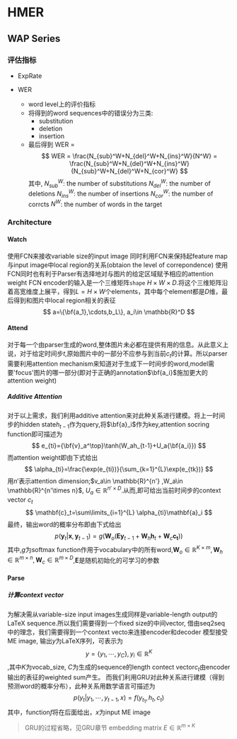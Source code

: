 # HMER
## WAP Series

### 

### 评估指标
* ExpRate


* WER
    * word level上的评价指标
    * 将得到的word sequences中的错误分为三类:   
        - substitution
        - deletion
        - insertion
    * 最后得到 WER = $$
WER = \frac{N_{sub}^W+N_{del}^W+N_{ins}^W}{N^W} = \frac{N_{sub}^W+N_{del}^W+N_{ins}^W}{N_{sub}^W+N_{del}^W+N_{cor}^W}
$$其中, $N_{sub}^W$: the number of substitutions $N_{del}^W$: the number of deletions $N_{ins}^W$: the number of insertions $N_{cor}^W$: the number of corrcts $N^W$: the number of words in the target

### Architecture

#### Watch
使用FCN来接收variable size的input image
同时利用FCN来保持起feature map与input image中local region的关系(obtaion the level of correpondence)
使用FCN同时也有利于Parser有选择地对与图片的给定区域赋予相应的attention weight
FCN encoder的输入是一个三维矩阵`shape` $H\times W\times D$.将这个三维矩阵沿着高宽维度上展平，得到$L=H\times W$个elements，其中每个element都是$D$维，最后得到和图片中local region相关的表征$$
a=\{\bf{a_1},\cdots,b_L\}, a_i\in \mathbb{R}^D
$$

#### Attend
对于每一个由parser生成的word,整体图片未必都在提供有用的信息。从此意义上说，对于给定时间步$t$,原始图片中的一部分不应参与到当前$c_t$的计算。所以parser需要利用attention mechanism来知道对于生成下一时间步的word,model需要'focus'图片的哪一部分(即对于正确的annotation$\bf{a_i}$施加更大的attention weight)
##### Additive Attention
对于以上需求，我们利用additive attention来对此种关系进行建模。将上一时间步的hidden state$h_{t-1}$作为query,将$\bf{a}_i$作为key,attention socring function即可描述为$$
e_{ti}={\bf{v}_a^\top}\tanh(W_ah_{t-1}+U_a{\bf{a_i}})
$$
而attention weight即由下式给出$$
\alpha_{ti}=\frac{\exp(e_{ti})}{\sum_{k=1}^{L}\exp(e_{tk})}
$$ 用$n'$表示attention dimension;$v_a\in \mathbb{R}^{n'}
$,$W_a\in \mathbb{R}^{n'\times n}$, $U_a\in \mathbb{R}^{n'\times D}$.从而,即可给出当前时间步的context vector $c_t$ $$
\mathbf{c}_t=\sum\limits_{i=1}^{L} \alpha_{ti}\mathbf{a}_i
$$
最终，输出word的概率分布即由下式给出$$
p(\mathbf{y}_t|\mathbf{x},\mathbf{y}_{t-1})=g(\mathbf{W}_o(\mathbf{E}\mathbf{y}_{t-1}+\mathbf{W}_h\mathbf{h}_t+\mathbf{W}_c\mathbf{c_t}))
$$其中,$g$为softmax function作用于vocabulary中的所有word,$\mathbf{W}_o\in \mathbb{R}^{K\times m}, \mathbf{W}_h\in \mathbb{R}^{m\times n}, \mathbf{W}_c\in \mathbb{R}^{m\times D}$,$\mathbf{E}$是随机初始化的可学习的参数
#### Parse 

##### 计算context vector
为解决需从variable-size input images生成同样是variable-length output的LaTeX sequence.所以我们需要得到一个fixed size的中间vector, 借由seq2seq中的理念，我们需要得到一个context vecto来连接encoder和decoder
模型接受ME image, 输出$y$为LaTeX序列，可表示为$$y=\{y_1,\cdots,y_C\}, y_i\in\mathbb{R}^K$$,其中$K$为vocab_size, $C$为生成的sequence的length
contect vector$c_t$由encoder输出的表征的weighted sum产生。
而我们利用GRU对此种关系进行建模（得到预测word的概率分布），此种关系用数学语言可描述为$$
p(y_t|y_1,\cdots,y_{t-1},x)=f(y_{t_1}, h_t, c_t)
$$其中，function$f$将在后面给出，$x$为input ME image
> GRU的过程省略，见GRU章节
> embedding matrix $E\in \mathbb{R}^{m\times K}$